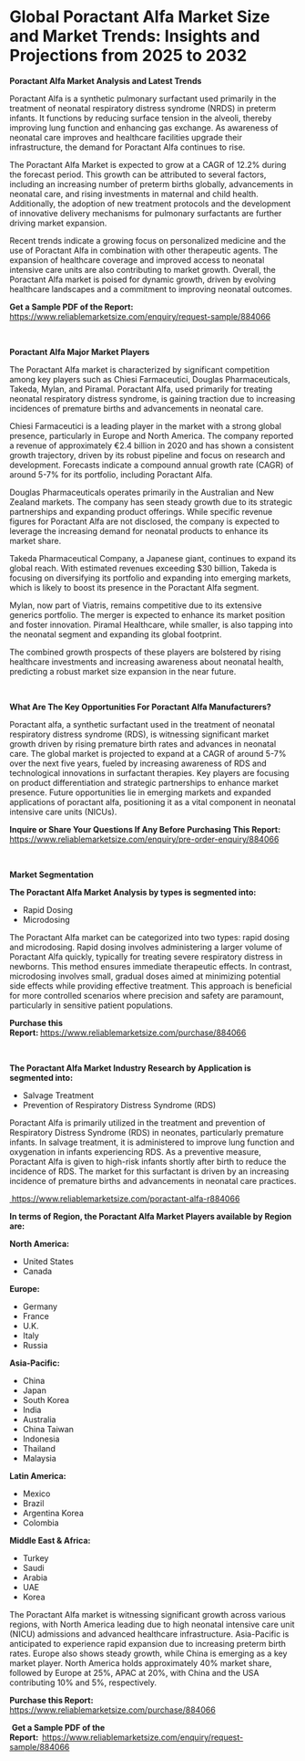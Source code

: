 <p><h1>Global Poractant Alfa Market Size and Market Trends: Insights and Projections from 2025 to 2032</h1></p><p><strong>Poractant Alfa Market Analysis and Latest Trends</strong></p>
<p><p>Poractant Alfa is a synthetic pulmonary surfactant used primarily in the treatment of neonatal respiratory distress syndrome (NRDS) in preterm infants. It functions by reducing surface tension in the alveoli, thereby improving lung function and enhancing gas exchange. As awareness of neonatal care improves and healthcare facilities upgrade their infrastructure, the demand for Poractant Alfa continues to rise.</p><p>The Poractant Alfa Market is expected to grow at a CAGR of 12.2% during the forecast period. This growth can be attributed to several factors, including an increasing number of preterm births globally, advancements in neonatal care, and rising investments in maternal and child health. Additionally, the adoption of new treatment protocols and the development of innovative delivery mechanisms for pulmonary surfactants are further driving market expansion.</p><p>Recent trends indicate a growing focus on personalized medicine and the use of Poractant Alfa in combination with other therapeutic agents. The expansion of healthcare coverage and improved access to neonatal intensive care units are also contributing to market growth. Overall, the Poractant Alfa market is poised for dynamic growth, driven by evolving healthcare landscapes and a commitment to improving neonatal outcomes.</p></p>
<p><strong>Get a Sample PDF of the Report:&nbsp;</strong> <a href="https://www.reliablemarketsize.com/enquiry/request-sample/884066?utm_campaign=1845&utm_medium=2&utm_source=Github&utm_content=ia&utm_term=19042025&utm_id=poractant-alfa">https://www.reliablemarketsize.com/enquiry/request-sample/884066</a></p>
<p>&nbsp;</p>
<p><strong>Poractant Alfa Major Market Players</strong></p>
<p><p>The Poractant Alfa market is characterized by significant competition among key players such as Chiesi Farmaceutici, Douglas Pharmaceuticals, Takeda, Mylan, and Piramal. Poractant Alfa, used primarily for treating neonatal respiratory distress syndrome, is gaining traction due to increasing incidences of premature births and advancements in neonatal care.</p><p>Chiesi Farmaceutici is a leading player in the market with a strong global presence, particularly in Europe and North America. The company reported a revenue of approximately €2.4 billion in 2020 and has shown a consistent growth trajectory, driven by its robust pipeline and focus on research and development. Forecasts indicate a compound annual growth rate (CAGR) of around 5-7% for its portfolio, including Poractant Alfa.</p><p>Douglas Pharmaceuticals operates primarily in the Australian and New Zealand markets. The company has seen steady growth due to its strategic partnerships and expanding product offerings. While specific revenue figures for Poractant Alfa are not disclosed, the company is expected to leverage the increasing demand for neonatal products to enhance its market share.</p><p>Takeda Pharmaceutical Company, a Japanese giant, continues to expand its global reach. With estimated revenues exceeding $30 billion, Takeda is focusing on diversifying its portfolio and expanding into emerging markets, which is likely to boost its presence in the Poractant Alfa segment.</p><p>Mylan, now part of Viatris, remains competitive due to its extensive generics portfolio. The merger is expected to enhance its market position and foster innovation. Piramal Healthcare, while smaller, is also tapping into the neonatal segment and expanding its global footprint.</p><p>The combined growth prospects of these players are bolstered by rising healthcare investments and increasing awareness about neonatal health, predicting a robust market size expansion in the near future.</p></p>
<p>&nbsp;</p>
<p><strong>What Are The Key Opportunities For Poractant Alfa Manufacturers?</strong></p>
<p><p>Poractant alfa, a synthetic surfactant used in the treatment of neonatal respiratory distress syndrome (RDS), is witnessing significant market growth driven by rising premature birth rates and advances in neonatal care. The global market is projected to expand at a CAGR of around 5-7% over the next five years, fueled by increasing awareness of RDS and technological innovations in surfactant therapies. Key players are focusing on product differentiation and strategic partnerships to enhance market presence. Future opportunities lie in emerging markets and expanded applications of poractant alfa, positioning it as a vital component in neonatal intensive care units (NICUs).</p></p>
<p><strong>Inquire or Share Your Questions If Any Before Purchasing This Report:</strong> <a href="https://www.reliablemarketsize.com/enquiry/pre-order-enquiry/884066?utm_campaign=1845&utm_medium=2&utm_source=Github&utm_content=ia&utm_term=19042025&utm_id=poractant-alfa">https://www.reliablemarketsize.com/enquiry/pre-order-enquiry/884066</a></p>
<p>&nbsp;</p>
<p><strong>Market Segmentation</strong></p>
<p><strong>The Poractant Alfa Market Analysis by types is segmented into:</strong></p>
<p><ul><li>Rapid Dosing</li><li>Microdosing</li></ul></p>
<p><p>The Poractant Alfa market can be categorized into two types: rapid dosing and microdosing. Rapid dosing involves administering a larger volume of Poractant Alfa quickly, typically for treating severe respiratory distress in newborns. This method ensures immediate therapeutic effects. In contrast, microdosing involves small, gradual doses aimed at minimizing potential side effects while providing effective treatment. This approach is beneficial for more controlled scenarios where precision and safety are paramount, particularly in sensitive patient populations.</p></p>
<p><strong>Purchase this Report:&nbsp;</strong><a href="https://www.reliablemarketsize.com/purchase/884066?utm_campaign=1845&utm_medium=2&utm_source=Github&utm_content=ia&utm_term=19042025&utm_id=poractant-alfa">https://www.reliablemarketsize.com/purchase/884066</a></p>
<p>&nbsp;</p>
<p><strong>The Poractant Alfa Market Industry Research by Application is segmented into:</strong></p>
<p><ul><li>Salvage Treatment</li><li>Prevention of Respiratory Distress Syndrome (RDS)</li></ul></p>
<p><p>Poractant Alfa is primarily utilized in the treatment and prevention of Respiratory Distress Syndrome (RDS) in neonates, particularly premature infants. In salvage treatment, it is administered to improve lung function and oxygenation in infants experiencing RDS. As a preventive measure, Poractant Alfa is given to high-risk infants shortly after birth to reduce the incidence of RDS. The market for this surfactant is driven by an increasing incidence of premature births and advancements in neonatal care practices.</p></p>
<p><a href="https://www.reliablemarketsize.com/poractant-alfa-r884066?utm_campaign=1845&utm_medium=2&utm_source=Github&utm_content=ia&utm_term=19042025&utm_id=poractant-alfa">&nbsp;https://www.reliablemarketsize.com/poractant-alfa-r884066</a></p>
<p><strong>In terms of Region, the Poractant Alfa Market Players available by Region are:</strong></p>
<p>
    <p> <strong> North America: </strong>
        <ul>
            <li>United States</li>
            <li>Canada</li>
        </ul>
        </p> 
    <p> <strong> Europe: </strong>
        <ul>
            <li>Germany</li>
            <li>France</li>
            <li>U.K.</li>
            <li>Italy</li>
            <li>Russia</li>
        </ul>
        </p> 
    <p> <strong> Asia-Pacific: </strong>
        <ul>
            <li>China</li>
            <li>Japan</li>
            <li>South Korea</li>
            <li>India</li>
            <li>Australia</li>
            <li>China Taiwan</li>
            <li>Indonesia</li>
            <li>Thailand</li>
            <li>Malaysia</li>
        </ul>
        </p> 
    <p> <strong> Latin America: </strong>
        <ul>
            <li>Mexico</li>
            <li>Brazil</li>
            <li>Argentina Korea</li>
            <li>Colombia</li>
        </ul>
        </p> 
    <p> <strong> Middle East & Africa: </strong>
        <ul>
            <li>Turkey</li>
            <li>Saudi</li>
            <li>Arabia</li>
            <li>UAE</li>
            <li>Korea</li>
        </ul>
    </p>
    </p>
<p><p>The Poractant Alfa market is witnessing significant growth across various regions, with North America leading due to high neonatal intensive care unit (NICU) admissions and advanced healthcare infrastructure. Asia-Pacific is anticipated to experience rapid expansion due to increasing preterm birth rates. Europe also shows steady growth, while China is emerging as a key market player. North America holds approximately 40% market share, followed by Europe at 25%, APAC at 20%, with China and the USA contributing 10% and 5%, respectively.</p></p>
<p><strong>Purchase this Report: </strong><a href="https://www.reliablemarketsize.com/purchase/884066?utm_campaign=1845&utm_medium=2&utm_source=Github&utm_content=ia&utm_term=19042025&utm_id=poractant-alfa">https://www.reliablemarketsize.com/purchase/884066</a></p>
<p>&nbsp;<strong>Get a Sample PDF of the Report:&nbsp;&nbsp;</strong><a href="https://www.reliablemarketsize.com/enquiry/request-sample/884066?utm_campaign=1845&utm_medium=2&utm_source=Github&utm_content=ia&utm_term=19042025&utm_id=poractant-alfa">https://www.reliablemarketsize.com/enquiry/request-sample/884066</a></p>
<p><strong></strong></p>
<p><p></p><p></p><p></p></p>